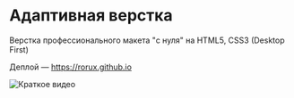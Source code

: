 # Адаптивная верстка

Верстка профессионального макета "с нуля" на HTML5, CSS3 (Desktop First)

Деплой — https://rorux.github.io

![Краткое видео](presentation.gif "Краткое видео")